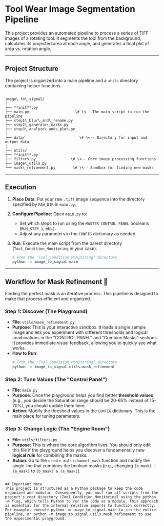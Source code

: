 # Tool Wear Image Segmentation Pipeline

This project provides an automated pipeline to process a series of TIFF images of a rotating tool. It segments the tool from the background, calculates its projected area at each angle, and generates a final plot of area vs. rotation angle.

---

## Project Structure

The project is organized into a main pipeline and a `utils` directory containing helper functions.

```

image\_to\_signal/
│
├── **init**.py
├── main.py                     \# \<-- The main script to run the pipeline
├── step1\_blur\_and\_rename.py
├── step2\_generate\_masks.py
├── step3\_analyze\_and\_plot.py
│
├── data/                         \# \<-- Directory for input and output data
│
└── utils/
├── **init**.py
├── filters.py                \# \<-- Core image processing functions
├── image\_utils.py
└── mask\_refinement.py        \# \<-- Sandbox for finding new masks

````

---

## Execution

1.  **Place Data**: Put your raw `.tiff` image sequence into the directory specified by `RAW_DIR` in `main.py`.
2.  **Configure Pipeline**: Open `main.py` to:
    * Set which steps to run using the `MASTER CONTROL PANEL` booleans (`RUN_STEP_1`, etc.).
    * Adjust any parameters in the `CONFIG` dictionary as needed.
3.  **Run**: Execute the main script from the parent directory (`Tool_Condition_Monitoring` in your case).

    ```bash
    # From the 'Tool_Condition_Monitoring' directory
    python -m image_to_signal.main
    ```

---

## Workflow for Mask Refinement 🔬

Finding the perfect mask is an iterative process. This pipeline is designed to make that process efficient and organized.

### Step 1: Discover (The Playground)

* **File**: `utils/mask_refinement.py`
* **Purpose**: This is your interactive sandbox. It loads a single sample image and lets you experiment with different thresholds and logical combinations in the "CONTROL PANEL" and "Combine Masks" sections. It provides immediate visual feedback, allowing you to quickly see what works.
* **How to Run**:
    ```bash
    # From the 'Tool_Condition_Monitoring' directory
    python -m image_to_signal.utils.mask_refinement
    ```

### Step 2: Tune Values (The "Control Panel")

* **File**: `main.py`
* **Purpose**: Once the playground helps you find better **threshold values** (e.g., you decide the Saturation range should be 20-65% instead of 15-70%), you should update them here.
* **Action**: Modify the threshold values in the `CONFIG` dictionary. This is the main place for tuning parameters.

### Step 3: Change Logic (The "Engine Room")

* **File**: `utils/filters.py`
* **Purpose**: This is where the core algorithm lives. You should only edit this file if the playground helps you discover a fundamentally new **logical rule** for combining the masks.
* **Action**: Go to the `create_multichannel_mask` function and modify the single line that combines the boolean masks (e.g., changing `(b_mask) | (a_mask)` to `(b_mask) & (a_mask)`).
````

## Important Note
This project is structured as a Python package to keep the code organized and modular. Consequently, you must run all scripts from the project's root directory (Tool_Condition_Monitoring) using the python -m flag, which tells Python to run the code as a module. This approach is essential for the internal relative imports to function correctly. For example, execute python -m image_to_signal.main to run the entire pipeline, or python -m image_to_signal.utils.mask_refinement to use the experimental playground.